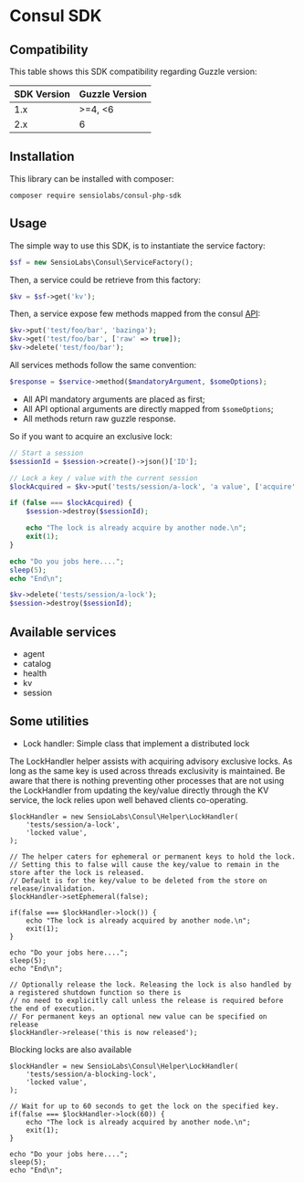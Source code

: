 Consul SDK
==========

Compatibility
-------------

This table shows this SDK compatibility regarding Guzzle version:

| SDK Version | Guzzle Version
| ----------- | --------------
| 1.x         | >=4, <6
| 2.x         | 6

Installation
------------

This library can be installed with composer:

    composer require sensiolabs/consul-php-sdk

Usage
-----

The simple way to use this SDK, is to instantiate the service factory:

```php
$sf = new SensioLabs\Consul\ServiceFactory();
```

Then, a service could be retrieve from this factory:

```php
$kv = $sf->get('kv');
```

Then, a service expose few methods mapped from the consul [API](https://consul.io/docs/agent/http.html):

```php
$kv->put('test/foo/bar', 'bazinga');
$kv->get('test/foo/bar', ['raw' => true]);
$kv->delete('test/foo/bar');
```

All services methods follow the same convention:

```php
$response = $service->method($mandatoryArgument, $someOptions);
```

* All API mandatory arguments are placed as first;
* All API optional arguments are directly mapped from `$someOptions`;
* All methods return raw guzzle response.

So if you want to acquire an exclusive lock:

```php
// Start a session
$sessionId = $session->create()->json()['ID'];

// Lock a key / value with the current session
$lockAcquired = $kv->put('tests/session/a-lock', 'a value', ['acquire' => $sessionId])->json();

if (false === $lockAcquired) {
    $session->destroy($sessionId);

    echo "The lock is already acquire by another node.\n";
    exit(1);
}

echo "Do you jobs here....";
sleep(5);
echo "End\n";

$kv->delete('tests/session/a-lock');
$session->destroy($sessionId);
```


Available services
------------------

* agent
* catalog
* health
* kv
* session

Some utilities
--------------

* Lock handler: Simple class that implement a distributed lock

The LockHandler helper assists with acquiring advisory exclusive locks. As long as the same key is used across threads 
exclusivity is maintained. Be aware that there is nothing preventing other processes that are not using the LockHandler 
from updating the key/value directly through the KV service, the lock relies upon well behaved clients co-operating. 

    $lockHandler = new SensioLabs\Consul\Helper\LockHandler(
        'tests/session/a-lock',
        'locked value',
    );
    
    // The helper caters for ephemeral or permanent keys to hold the lock.
    // Setting this to false will cause the key/value to remain in the store after the lock is released.
    // Default is for the key/value to be deleted from the store on release/invalidation.  
    $lockHandler->setEphemeral(false); 
    
    if(false === $lockHandler->lock()) {
        echo "The lock is already acquired by another node.\n";
        exit(1);
    }
    
    echo "Do your jobs here....";
    sleep(5);
    echo "End\n";    

    // Optionally release the lock. Releasing the lock is also handled by a registered shutdown function so there is 
    // no need to explicitly call unless the release is required before the end of execution. 
    // For permanent keys an optional new value can be specified on release 
    $lockHandler->release('this is now released');

Blocking locks are also available

    $lockHandler = new SensioLabs\Consul\Helper\LockHandler(
        'tests/session/a-blocking-lock',
        'locked value',
    );
    
    // Wait for up to 60 seconds to get the lock on the specified key. 
    if(false === $lockHandler->lock(60)) {
        echo "The lock is already acquired by another node.\n";
        exit(1);
    }
    
    echo "Do your jobs here....";
    sleep(5);
    echo "End\n";    
